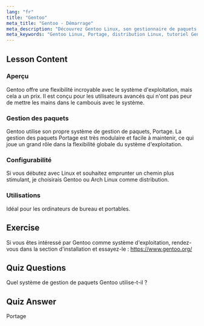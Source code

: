 ```yaml
---
lang: "fr"
title: "Gentoo"
meta_title: "Gentoo - Démarrage"
meta_description: "Découvrez Gentoo Linux, son gestionnaire de paquets Portage et sa grande configurabilité. Découvrez si cette distribution flexible est faite pour votre parcours Linux avancé."
meta_keywords: "Gentoo Linux, Portage, distribution Linux, tutoriel Gentoo, débutant Linux, guide Linux, configurabilité Gentoo"
---
```


## Lesson Content

### Aperçu

Gentoo offre une flexibilité incroyable avec le système d'exploitation, mais cela a un prix. Il est conçu pour les utilisateurs avancés qui n'ont pas peur de mettre les mains dans le cambouis avec le système.

### Gestion des paquets

Gentoo utilise son propre système de gestion de paquets, Portage. La gestion des paquets Portage est très modulaire et facile à maintenir, ce qui joue un grand rôle dans la flexibilité globale du système d'exploitation.

### Configurabilité

Si vous débutez avec Linux et souhaitez emprunter un chemin plus stimulant, je choisirais Gentoo ou Arch Linux comme distribution.

### Utilisations

Idéal pour les ordinateurs de bureau et portables.

## Exercise

Si vous êtes intéressé par Gentoo comme système d'exploitation, rendez-vous dans la section d'installation et essayez-le : <https://www.gentoo.org/>

## Quiz Questions

Quel système de gestion de paquets Gentoo utilise-t-il ?

## Quiz Answer

Portage
